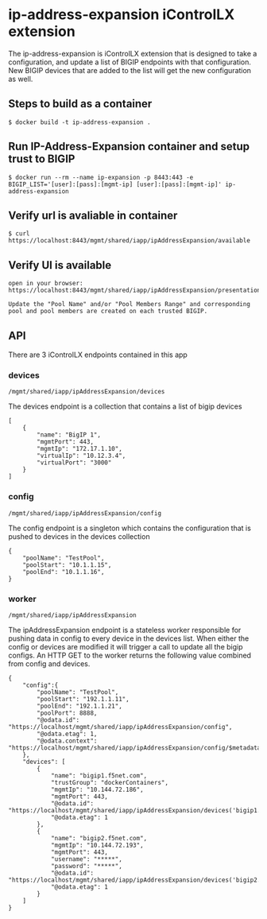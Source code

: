 # ip-address-expansion iControlLX extension

The ip-address-expansion is iControlLX extension that is designed to take a configuration, and update a list of BIGIP endpoints with that configuration. New BIGIP devices that are added to the list will get the new configuration as well.


## Steps to build as a container

    $ docker build -t ip-address-expansion .

## Run IP-Address-Expansion container and setup trust to BIGIP

    $ docker run --rm --name ip-expansion -p 8443:443 -e BIGIP_LIST='[user]:[pass]:[mgmt-ip] [user]:[pass]:[mgmt-ip]' ip-address-expansion

## Verify url is avaliable in container

    $ curl https://localhost:8443/mgmt/shared/iapp/ipAddressExpansion/available

## Verify UI is available

    open in your browser: https://localhost:8443/mgmt/shared/iapp/ipAddressExpansion/presentation

    Update the "Pool Name" and/or "Pool Members Range" and corresponding pool and pool members are created on each trusted BIGIP.

## API

There are 3 iControlLX endpoints contained in this app

### devices

`/mgmt/shared/iapp/ipAddressExpansion/devices`

The devices endpoint is a collection that contains a list of bigip devices

```
[
    {
        "name": "BigIP 1",
        "mgmtPort": 443,
        "mgmtIp": "172.17.1.10",
        "virtualIp": "10.12.3.4",
        "virtualPort": "3000"
    }
]
```

### config

`/mgmt/shared/iapp/ipAddressExpansion/config`

The config endpoint is a singleton which contains the configuration that is pushed to devices in the devices collection


```
{
    "poolName": "TestPool",
    "poolStart": "10.1.1.15",
    "poolEnd": "10.1.1.16",
}
```

### worker
`/mgmt/shared/iapp/ipAddressExpansion`

The ipAddressExpansion endpoint is a stateless worker responsible for pushing data in config to every device in the devices list. When either the config or devices are modified it will trigger a call to update all the bigip configs. An HTTP GET to the worker returns the following value combined from config and devices.

```
{
    "config":{
        "poolName": "TestPool",
        "poolStart": "192.1.1.11",
        "poolEnd": "192.1.1.21",
        "poolPort": 8888,
        "@odata.id": "https://localhost/mgmt/shared/iapp/ipAddressExpansion/config",
        "@odata.etag": 1,
        "@odata.context": "https://localhost/mgmt/shared/iapp/ipAddressExpansion/config/$metadata"
    },
    "devices": [
        {
            "name": "bigip1.f5net.com",
            "trustGroup": "dockerContainers",
            "mgmtIp": "10.144.72.186",
            "mgmtPort": 443,
            "@odata.id": "https://localhost/mgmt/shared/iapp/ipAddressExpansion/devices('bigip1.f5net.com')",
            "@odata.etag": 1
        },
        {
            "name": "bigip2.f5net.com",
            "mgmtIp": "10.144.72.193",
            "mgmtPort": 443,
            "username": "*****",
            "password": "*****",
            "@odata.id": "https://localhost/mgmt/shared/iapp/ipAddressExpansion/devices('bigip2.f5net.com')",
            "@odata.etag": 1
        }
    ]
}
```

